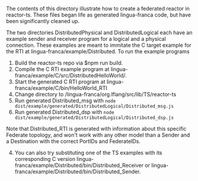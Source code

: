 The contents of this directory illustrate how to create a federated reactor in reactor-ts. These files began life as generated lingua-franca code, but have been significantly cleaned up.

The two directories DistributedPhysical and DistributedLogical each have an example sender and receiver program for a logical and a physical connection. These examples are meant to immitate the C target example for the RTI at lingua-franca/example/Distributed. To run the example programs

1) Build the reactor-ts repo via $npm run build.
2) Compile the C RTI example program at lingua-franca/example/C/src/DistributedHelloWorld/.
3) Start the generated C RTI program at lingua-franca/example/C/bin/HelloWorld_RTI
4) Change directory to /lingua-franca/org.lflang/src/lib/TS/reactor-ts
5) Run generated Distributed_msg with `node dist/example/generated/DistributedLogical/Distributed_msg.js`
5) Run generated Distributed_dsp with `node dist/example/generated/DistributedLogical/Distributed_dsp.js`

Note that Distributed_RTI is generated with information about this specific Federate topology, and won't work with any other model than a Sender and a Destination with the correct PortIDs and FederateIDs.

4) You can also try substituting one of the TS examples with its corresponding C version lingua-franca/example/Distributed/bin/Distributed_Receiver or lingua-franca/example/Distributed/bin/Distributed_Sender.